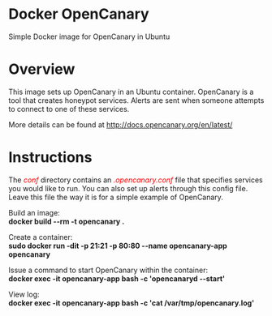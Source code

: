 # Docker OpenCanary
Simple Docker image for OpenCanary in Ubuntu

# Overview
This image sets up OpenCanary in an Ubuntu container.  OpenCanary is a tool that creates honeypot services.  Alerts are sent when someone attempts to connect to one of these services.

More details can be found at http://docs.opencanary.org/en/latest/

# Instructions

The <i><font color="red">conf</font></i> directory contains an <i><font color="red">.opencanary.conf</font></i> file that specifies services you would like to run.  You can also set up alerts through this config file.  Leave this file the way it is for a simple example of OpenCanary.

Build an image:<br>
<b>docker build --rm -t opencanary .</b>

Create a container:<br>
<b>sudo docker run -dit -p 21:21 -p 80:80 --name opencanary-app opencanary</b>

Issue a command to start OpenCanary within the container:<br>
<b>docker exec -it opencanary-app bash -c 'opencanaryd --start'</b>

View log:<br>
<b>docker exec -it opencanary-app bash -c 'cat /var/tmp/opencanary.log'</b>
